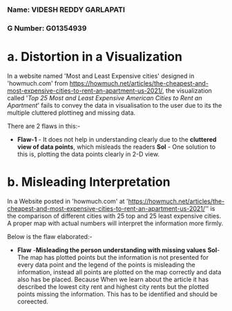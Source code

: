 ### Name: VIDESH REDDY GARLAPATI

### G Number: G01354939


# **a. Distortion in a Visualization**

In a website named 'Most and Least Expensive cities' designed in 'howmuch.com' from https://howmuch.net/articles/the-cheapest-and-most-expensive-cities-to-rent-an-apartment-us-2021/, the visualization called '*Top 25 Most and Least Expensive American Cities to Rent an Apartment*' fails to convey the data in visualisation to the user due to its the multiple cluttered plottineg and missing data.

There are 2 flaws in this:-
- **Flaw-1** -  It does not help in understanding clearly due to the **cluttered view of data points**, which misleads the readers
    **Sol** - One solution to this is, plotting the data points clearly in 2-D view.


# **b. Misleading Interpretation**

In a Website posted in 'howmuch.com' at 'https://howmuch.net/articles/the-cheapest-and-most-expensive-cities-to-rent-an-apartment-us-2021/''
is the comparison of different cities with 25 top and 25 least expensive cities. A proper map with actual numbers will interpret the information more firmly.

Below is the flaw elaborated:- 

- **Flaw** -**Misleading the person understanding with missing values** 
    **Sol**- The map has plotted points but the information is not presented for every data point and the legend of the points is misleading the information, instead all points are plotted on the map correctly and data also has be placed. Because When we learn about the article it has described the lowest city rent and highest city rents but the plotted points missing the information. This has to be identified and should be coreected.